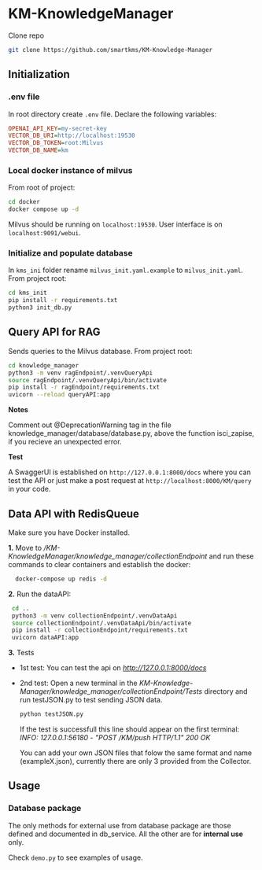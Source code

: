 # KM-KnowledgeManager
Clone repo
``` bash
git clone https://github.com/smartkms/KM-Knowledge-Manager
```
## Initialization
### .env file
In root directory create `.env` file. Declare the following variables:
```ini
OPENAI_API_KEY=my-secret-key
VECTOR_DB_URI=http://localhost:19530
VECTOR_DB_TOKEN=root:Milvus
VECTOR_DB_NAME=km
```
### Local docker instance of milvus
From root of project:
```bash
cd docker
docker compose up -d
```
Milvus should be running on `localhost:19530`. User interface is on `localhost:9091/webui`.

### Initialize and populate database
In `kms_ini` folder rename `milvus_init.yaml.example` to `milvus_init.yaml`.
From project root:
```bash
cd kms_init
pip install -r requirements.txt
python3 init_db.py
```

## Query API for RAG
Sends queries to the Milvus database.
From project root:
```bash
cd knowledge_manager
python3 -m venv ragEndpoint/.venvQueryApi
source ragEndpoint/.venvQueryApi/bin/activate
pip install -r ragEndpoint/requirements.txt
uvicorn --reload queryAPI:app
```
**Notes**

Comment out @DeprecationWarning tag in the file knowledge_manager/database/database.py, above the function isci_zapise, if you recieve an unexpected error.

**Test**

A SwaggerUI is established on `http://127.0.0.1:8000/docs`
where you can test the API or just make a post request at `http://localhost:8000/KM/query` in your code.

## Data API with RedisQueue
Make sure you have Docker installed.

**1.** Move to */KM-KnowledgeManager/knowledge_manager/collectionEndpoint* and run these commands to clear containers and establish the docker:
``` bash
  docker-compose up redis -d
  ```
**2.** Run the dataAPI:
```bash
 cd ..
 python3 -m venv collectionEndpoint/.venvDataApi
 source collectionEndpoint/.venvDataApi/bin/activate
 pip install -r collectionEndpoint/requirements.txt
 uvicorn dataAPI:app

```

**3.** Tests
- 1st test: You can test the api on *http://127.0.0.1:8000/docs*
- 2nd test: Open a new terminal in the *KM-Knowledge-Manager/knowledge_manager/collectionEndpoint/Tests* directory and run testJSON.py to test sending JSON data.
  ``` bash
  python testJSON.py
  ```
  If the test is successfull this line should appear on the first terminal:
  *INFO:     127.0.0.1:56180 - "POST /KM/push HTTP/1.1" 200 OK*
  
  You can add your own JSON files that folow the same format and   name (exampleX.json), currently there are only 3 provided from   the Collector.

## Usage
### Database package
The only methods for external use from database package are those defined and documented in db_service. All the other are for **internal use** only.

Check `demo.py` to see examples of usage.
